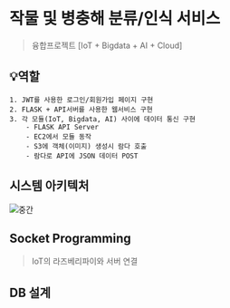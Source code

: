 # 작물 및 병충해 분류/인식 서비스
> 융합프로젝트 [IoT + Bigdata + AI + Cloud]  

##  💡역할
```
1. JWT를 사용한 로그인/회원가입 페이지 구현
2. FLASK + API서버를 사용한 웹서비스 구현
3. 각 모듈(IoT, Bigdata, AI) 사이에 데이터 통신 구현
	- FLASK API Server
	- EC2에서 모듈 동작
	- S3에 객체(이미지) 생성시 람다 호출
	- 람다로 API에 JSON 데이터 POST
```

## 시스템 아키텍처
![중간](https://user-images.githubusercontent.com/57867611/119221992-17abf580-bb2d-11eb-801b-055c2b3d1f05.png)


## Socket Programming
> IoT의 라즈베리파이와 서버 연결

## DB 설계